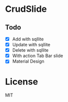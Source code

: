 # CrudSlide
## Todo
- [x]  Add with sqllite
- [x]  Update with sqllite
- [x]  Delete with sqllite
- [x]  With action Tab Bar slide  
- [x]  Material Design
# License
MIT
